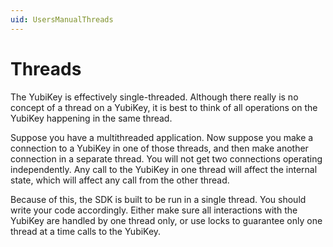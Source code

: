 ```yaml
---
uid: UsersManualThreads
---
```


<!-- Copyright 2021 Yubico AB

Licensed under the Apache License, Version 2.0 (the "License");
you may not use this file except in compliance with the License.
You may obtain a copy of the License at

    http://www.apache.org/licenses/LICENSE-2.0

Unless required by applicable law or agreed to in writing, software
distributed under the License is distributed on an "AS IS" BASIS,
WITHOUT WARRANTIES OR CONDITIONS OF ANY KIND, either express or implied.
See the License for the specific language governing permissions and
limitations under the License. -->

# Threads

The YubiKey is effectively single-threaded. Although there really is no concept of a
thread on a YubiKey, it is best to think of all operations on the YubiKey happening in the
same thread.

Suppose you have a multithreaded application. Now suppose you make a connection to a
YubiKey in one of those threads, and then make another connection in a separate thread.
You will not get two connections operating independently. Any call to the YubiKey in one
thread will affect the internal state, which will affect any call from the other thread.

Because of this, the SDK is built to be run in a single thread. You should write your code
accordingly. Either make sure all interactions with the YubiKey are handled by one thread
only, or use locks to guarantee only one thread at a time calls to the YubiKey.
